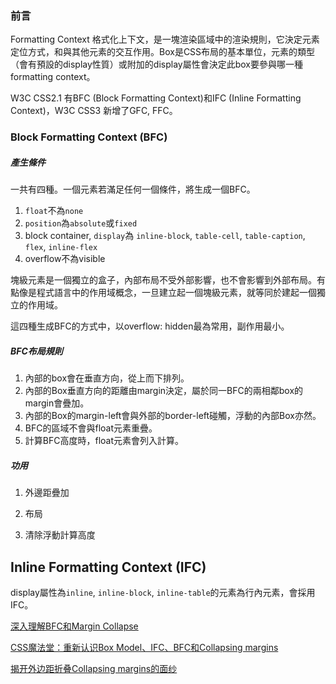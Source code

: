 ### 前言

Formatting Context 格式化上下文，是一塊渲染區域中的渲染規則，它決定元素定位方式，和與其他元素的交互作用。Box是CSS布局的基本單位，元素的類型（會有預設的display性質）或附加的display屬性會決定此box要參與哪一種formatting context。

W3C CSS2.1 有BFC (Block Formatting Context)和IFC (Inline Formatting Context)，W3C CSS3 新增了GFC, FFC。

### Block Formatting Context (BFC)

##### 產生條件

一共有四種。一個元素若滿足任何一個條件，將生成一個BFC。

1. `float`不為`none`
2. `position`為`absolute`或`fixed`
3. block container, `display`為 `inline-block`, `table-cell`, `table-caption`, `flex`, `inline-flex`
4. overflow不為visible

塊級元素是一個獨立的盒子，內部布局不受外部影響，也不會影響到外部布局。有點像是程式語言中的作用域概念，一旦建立起一個塊級元素，就等同於建起一個獨立的作用域。

這四種生成BFC的方式中，以overflow: hidden最為常用，副作用最小。

##### BFC布局規則

1. 內部的box會在垂直方向，從上而下排列。
2. 內部的Box垂直方向的距離由margin決定，屬於同一BFC的兩相鄰box的margin會疊加。
3. 內部的Box的margin-left會與外部的border-left碰觸，浮動的內部Box亦然。
4. BFC的區域不會與float元素重疊。
5. 計算BFC高度時，float元素會列入計算。

##### 功用

1. 外邊距疊加

2. 布局

3. 清除浮動計算高度

## Inline Formatting Context (IFC)

display屬性為`inline`, `inline-block`, `inline-table`的元素為行內元素，會採用IFC。




[深入理解BFC和Margin Collapse](http://www.w3cplus.com/css/understanding-bfc-and-margin-collapse.html)

[CSS魔法堂：重新认识Box Model、IFC、BFC和Collapsing margins](http://web.jobbole.com/86060/)

[揭开外边距折叠Collapsing margins的面纱](http://developer.51cto.com/art/201008/219288.htm)
